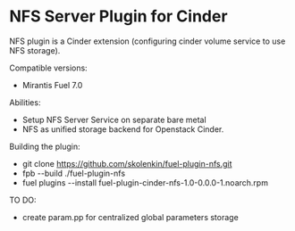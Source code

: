 NFS Server Plugin for Cinder
============

NFS plugin is a Cinder extension (configuring cinder volume service to use NFS storage).

Compatible versions:
- Mirantis Fuel 7.0

Abilities:
- Setup NFS Server Service on separate bare metal
- NFS as unified storage backend for Openstack Cinder.

Building the plugin:
- git clone https://github.com/skolenkin/fuel-plugin-nfs.git
- fpb --build ./fuel-plugin-nfs
- fuel plugins --install fuel-plugin-cinder-nfs-1.0-0.0.0-1.noarch.rpm


TO DO:
- create param.pp for centralized global parameters storage

